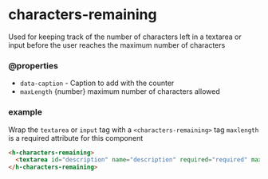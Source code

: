 # characters-remaining

Used for keeping track of the number of characters left in a textarea or input before the user reaches the maximum number of characters

### @properties
- `data-caption` - Caption to add with the counter
- `maxLength` {number} maximum number of characters allowed

### example

Wrap the `textarea` or `input` tag with a `<characters-remaining>` tag `maxlength` is a required attribute for this component

```html
<h-characters-remaining>
  <textarea id="description" name="description" required="required" maxlength="2000" placeholder="Add Package Description"></textarea>
</h-characters-remaining>
 ```
